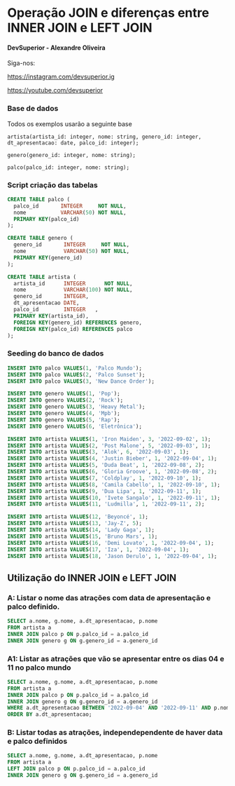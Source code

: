 # Operação JOIN e diferenças entre INNER JOIN e LEFT JOIN

#### DevSuperior - Alexandre Oliveira

Siga-nos:

https://instagram.com/devsuperior.ig

https://youtube.com/devsuperior

### Base de dados

Todos os exemplos usarão a seguinte base

```
artista(artista_id: integer, nome: string, genero_id: integer, dt_apresentacao: date, palco_id: integer);

genero(genero_id: integer, nome: string);

palco(palco_id: integer, nome: string);
```

### Script criação das tabelas

```sql
CREATE TABLE palco (
  palco_id       INTEGER     NOT NULL,
  nome           VARCHAR(50) NOT NULL,
  PRIMARY KEY(palco_id)
);

CREATE TABLE genero (
  genero_id       INTEGER     NOT NULL,
  nome            VARCHAR(50) NOT NULL,
  PRIMARY KEY(genero_id)
);

CREATE TABLE artista (
  artista_id      INTEGER      NOT NULL,
  nome            VARCHAR(100) NOT NULL,
  genero_id       INTEGER,
  dt_apresentacao DATE,
  palco_id        INTEGER	,	
  PRIMARY KEY(artista_id),
  FOREIGN KEY(genero_id) REFERENCES genero,
  FOREIGN KEY(palco_id) REFERENCES palco
);
```

### Seeding do banco de dados

```sql
INSERT INTO palco VALUES(1, 'Palco Mundo');
INSERT INTO palco VALUES(2, 'Palco Sunset');
INSERT INTO palco VALUES(3, 'New Dance Order');

INSERT INTO genero VALUES(1, 'Pop');
INSERT INTO genero VALUES(2, 'Rock');
INSERT INTO genero VALUES(3, 'Heavy Metal');
INSERT INTO genero VALUES(4, 'Mpb');
INSERT INTO genero VALUES(5, 'Rap');
INSERT INTO genero VALUES(6, 'Eletrônica');

INSERT INTO artista VALUES(1, 'Iron Maiden', 3, '2022-09-02', 1);
INSERT INTO artista VALUES(2, 'Post Malone', 5, '2022-09-03', 1);
INSERT INTO artista VALUES(3, 'Alok', 6, '2022-09-03', 1);
INSERT INTO artista VALUES(4, 'Justin Bieber', 1, '2022-09-04', 1);
INSERT INTO artista VALUES(5, 'Duda Beat', 1, '2022-09-08', 2);
INSERT INTO artista VALUES(6, 'Gloria Groove', 1, '2022-09-08', 2);
INSERT INTO artista VALUES(7, 'Coldplay', 1, '2022-09-10', 1);
INSERT INTO artista VALUES(8, 'Camila Cabello', 1, '2022-09-10', 1);
INSERT INTO artista VALUES(9, 'Dua Lipa', 1, '2022-09-11', 1);
INSERT INTO artista VALUES(10, 'Ivete Sangalo', 1, '2022-09-11', 1);
INSERT INTO artista VALUES(11, 'Ludmilla', 1, '2022-09-11', 2);

INSERT INTO artista VALUES(12, 'Beyoncé', 1);
INSERT INTO artista VALUES(13, 'Jay-Z', 5);
INSERT INTO artista VALUES(14, 'Lady Gaga', 1);
INSERT INTO artista VALUES(15, 'Bruno Mars', 1);
INSERT INTO artista VALUES(16, 'Demi Lovato', 1, '2022-09-04', 1);
INSERT INTO artista VALUES(17, 'Iza', 1, '2022-09-04', 1);
INSERT INTO artista VALUES(18, 'Jason Derulo', 1, '2022-09-04', 1);
```

## Utilização do INNER JOIN e LEFT JOIN

### A: Listar o nome das atrações com data de apresentação e palco definido.

```sql
SELECT a.nome, g.nome, a.dt_apresentacao, p.nome
FROM artista a
INNER JOIN palco p ON p.palco_id = a.palco_id
INNER JOIN genero g ON g.genero_id = a.genero_id
```

### A1: Listar as atrações que vão se apresentar entre os dias 04 e 11 no palco mundo 

```sql
SELECT a.nome, g.nome, a.dt_apresentacao, p.nome
FROM artista a
INNER JOIN palco p ON p.palco_id = a.palco_id
INNER JOIN genero g ON g.genero_id = a.genero_id
WHERE a.dt_apresentacao BETWEEN '2022-09-04' AND '2022-09-11' AND p.nome LIKE '%Mundo'
ORDER BY a.dt_apresentacao;
```

### B: Listar todas as atrações, independependente de haver data e palco definidos

```sql
SELECT a.nome, g.nome, a.dt_apresentacao, p.nome
FROM artista a
LEFT JOIN palco p ON p.palco_id = a.palco_id
INNER JOIN genero g ON g.genero_id = a.genero_id
```
